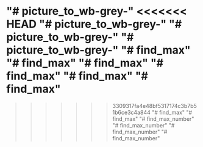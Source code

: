 "# picture_to_wb-grey-" 
<<<<<<< HEAD
"# picture_to_wb-grey-" 
"# picture_to_wb-grey-" 
"# picture_to_wb-grey-" 
"# find_max" 
"# find_max" 
"# find_max" 
"# find_max" 
"# find_max" 
"# find_max" 
=======
>>>>>>> 3309317fa4e48bf5317174c3b7b51b6ce3c4a844
"# find_max" 
"# find_max" 
"# find_max_number" 
"# find_max_number" 
"# find_max_number" 
"# find_max_number" 
